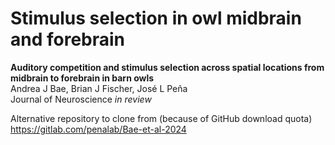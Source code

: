 # Stimulus selection in owl midbrain and forebrain

**Auditory competition and stimulus selection across spatial locations from midbrain to forebrain in barn owls**  
Andrea J Bae, Brian J Fischer, José L Peña  
Journal of Neuroscience _in review_

Alternative repository to clone from (because of GitHub download quota)  
<https://gitlab.com/penalab/Bae-et-al-2024>
